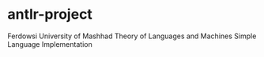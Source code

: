 # antlr-project

Ferdowsi University of Mashhad Theory of Languages and Machines Simple Language Implementation
